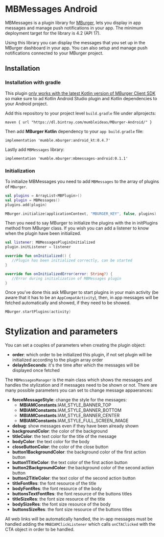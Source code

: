 # MBMessages Android

MBMessages is a plugin library for [MBurger](https://mburger.cloud), lets you display in app messages and manage push notifications in your app. The minimum deployment target for the library is 4.2 (API 17).

Using this library you can display the messages that you set up in the MBurger dashboard in your app. You can also setup and manage push notifications connected to your MBurger project.

## Installation

### Installation with gradle

This plugin <u>only works with the latest Kotlin version of MBurger Client SDK</u> so make sure to ad Kotlin Android Studio plugin and Kotlin dependencies to your Android project.

Add this repository to your project level `build.gradle` file under allprojects:

```
maven { url "https://dl.bintray.com/mumbleideas/MBurger-Android/" }
```

Then add **MBurger Kotlin** dependency to your `app build.gradle` file:

```
implementation 'mumble.mburger:android_kt:0.4.7'
```

Lastly add `MBMessages` library:

```
implementation 'mumble.mburger:mbmessages-android:0.1.1'
```



### Initialization

To initialize MBMessages you need to add `MBMessages` to the array of plugins of `MBurger`.

```kotlin
val plugins = ArrayList<MBPlugin>()
val plugin = MBMessages()
plugins.add(plugin)

MBurger.initialize(applicationContext, "MBURGER_KEY", false, plugins)
```

Then you need to say MBurger to initialize the plugins with the in initPlugins method from MBurger class. If you wish you can add a listener to know when the plugin have been initialized.

```kotlin
val listener: MBMessagesPluginInitialized
plugin.initListener = listener

override fun onInitialized() {
   //Plugin has been initialized correctly, can be started
}

override fun onInitializedError(error: String?) {
   //Error during initialization of MBMessages plugin
}
```

Once you've done this ask MBurger to start plugins in your main activity (be aware that it has to be an `AppCompatActivity`), then, in app messages will be fetched automatically and showed, if they need to be showed.

```kotlin
MBurger.startPlugins(activity)
```



# Stylization and parameters

You can set a couples of parameters when creating the plugin object:

- **order**: which order to be initialized this plugin, if not set plugin will be initialized according to the plugin array order
- **delayInSeconds**: it's the time after which the messages will be displayed once fetched

The `MBMessagesManager` is the main class which shows the messages and handles the stylization and if messages need to be shown or not. There are many possible parameters you can set to change message appaerances:

- **forceMessageStyle**: change the style for the messages:
  - **MBIAMConstants**.IAM_STYLE_BANNER_TOP
  - **MBIAMConstants**.IAM_STYLE_BANNER_BOTTOM
  - **MBIAMConstants**.IAM_STYLE_BANNER_CENTER
  - **MBIAMConstants**.IAM_STYLE_FULL_SCREEN_IMAGE
- **debug**: show messages even if they have been already shown
- **backgroundColor**: the color of the background
- **titleColor**: the text color for the title of the message
- **bodyColor**: the text color for the body
- **closeButtonColor**: the color of the close button
- **button1BackgroundColor**: the background color of the first action button
- **button1TitleColor**: the text color of the first action button
- **button2BackgroundColor**: the background color of the second action button
- **button2TitleColor**: the text color of the second action button
- **titleFontRes**: the font resource of the title
- **bodyFontRes**: the font resource  of the body
- **buttonsTextFontRes**: the font resource of the buttons titles
- **titleSizeRes**: the font size resource of the title
- **bodySizeRes**: the font size resource of the body
- **buttonsSizeRes**: the font size resource of the buttons titles



All web links will be automatically handled, the in-app messages must be handled adding the `MNBIAMClickListener` which calls `onCTAClicked` with the CTA object in order to be handled.